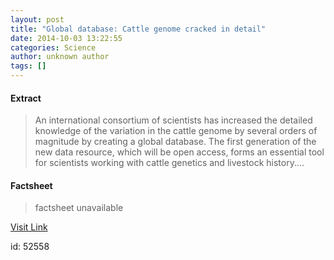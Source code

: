 ```yaml
---
layout: post
title: "Global database: Cattle genome cracked in detail"
date: 2014-10-03 13:22:55
categories: Science
author: unknown author
tags: []
---
```



#### Extract
>An international consortium of scientists has increased the detailed knowledge of the variation in the cattle genome by several orders of magnitude by creating a global database. The first generation of the new data resource, which will be open access, forms an essential tool for scientists working with cattle genetics and livestock history....

#### Factsheet
>factsheet unavailable

[Visit Link](http://feeds.sciencedaily.com/~r/sciencedaily/~3/w3Fm0iVLcvw/141003092255.htm)

id:   52558


